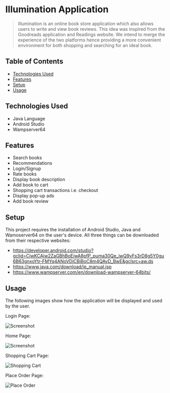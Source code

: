 # Illumination Application
> Illumination is an online book store application which also allows users to write and view book reviews. This idea was inspired from the Goodreads application and Readings
website. We intend to merge the experience of the two platforms hence providing a more convenient environment for both shopping and searching for an ideal book. 


## Table of Contents
* [Technologies Used](#technologies-used)
* [Features](#features)
* [Setup](#setup)
* [Usage](#usage)


## Technologies Used
- Java Language
- Android Studio
- Wampserver64


## Features
- Search books
- Recommendations
- Login/Signup
- Rate books
- Display book description
- Add book to cart
- Shopping cart transactions i.e. checkout
- Display pop-up ads
- Add book review


## Setup
This project requires the installation of Android Studio, Java and Wamoserver64 on the user's device. All three things can be downloaded from their respective websites:
- https://developer.android.com/studio?gclid=CjwKCAjw2ZaGBhBoEiwA8pfP_puma30Qe_iwQ9vFs3rD8g5Y0gu6B63gnxoYtr-FMYq4ANoVDiCBiBoC8m4QAvD_BwE&gclsrc=aw.ds
- https://www.java.com/download/ie_manual.jsp
- https://www.wampserver.com/en/download-wampserver-64bits/


## Usage
The following images show how the application will be displayed and used by the user.


Login Page:

![Screenshot](https://github.com/Noor24-fast/IlluminationApplication/blob/master/Screenshot%201.jpeg)


Home Page:

![Screenshot](https://github.com/Noor24-fast/IlluminationApplication/blob/master/Screenshot%202.jpeg)


Shopping Cart Page:

![Shopping Cart](https://github.com/Noor24-fast/IlluminationApplication/blob/master/Screenshot%203.jpeg)

Place Order Page:

![Place Order](https://github.com/Noor24-fast/IlluminationApplication/blob/master/Screenshot%204.jpeg)
